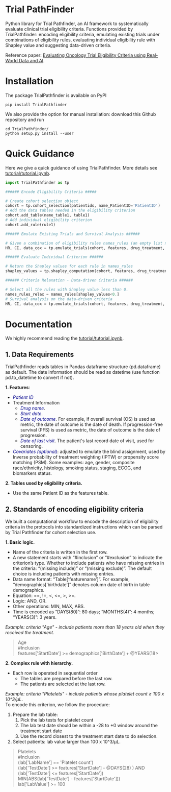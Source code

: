 # Trial PathFinder

Python library for Trial Pathfinder, an AI framework to systematically evaluate clinical trial eligibility criteria. Functions provided by TrialPathfinder: encoding eligibility criteria, emulating existing trials under combinations of eligibility rules, evaluating individual eligibility rule with Shapley value and suggesting data-driven criteria. 

Reference paper: [Evaluating Oncology Trial Eligibility Criteria using Real-World Data and AI](https://www.nature.com/articles/s41586-021-03430-5).


# Installation

The package TrialPathfinder is available on PyPI
```shell
pip install TrialPathfinder
```
    
We also provide the option for manual installation: download this Github repository and run
```shell
cd TrialPathfinder/
python setup.py install --user
```

# Quick Guidance

Here we give a quick guidance of using TrialPathfinder. More details see [tutorial/tutorial.ipynb](https://github.com/RuishanLiu/TrialPathfinder/blob/master/tutorial/tutorial.ipynb).

```python
import TrialPathfinder as tp

###### Encode Eligibility Criteria #####

# Create cohort selection object
cohort = tp.cohort_selection(patientids, name_PatientID='PatientID')
# Add the data tables needed in the eligibility criterion
cohort.add_table(name_table1, table1)
# Add individual eligibility criterion
cohort.add_rule(rule1)

###### Emulate Existing Trials and Survival Analysis ######

# Given a combination of eligibility rules names_rules (an empty list name_rules=[] indicates fully-relaxed criteria)).
HR, CI, data_cox = tp.emulate_trials(cohort, features, drug_treatment, drug_control, name_rules)

###### Evaluate Individual Criterion ######

# Return the Shapley values for each rule in names_rules
shapley_values = tp.shapley_computation(cohort, features, drug_treatment, drug_control, names_rules)

###### Criteria Relaxation - Data-driven Criteria ######

# Select all the rules with Shapley value less than 0.
names_rules_relax = names_rules[shapley_values<0.]
# Survival analysis on the data-driven criteria
HR, CI, data_cox = tp.emulate_trials(cohort, features, drug_treatment, drug_control, name_rules_relax)
```

# Documentation


We highly recommend reading the [tutorial/tutorial.ipynb](https://github.com/RuishanLiu/TrialPathfinder/blob/master/tutorial/tutorial.ipynb).


## 1. Data Requirements

TrialPathfinder reads tables in Pandas dataframe structure (pd.dataframe) as default. The date information should be read as datetime (use function pd.to_datetime to convert if not).

**1. Features**:
- <font color=darkblue>*Patient ID*</font>
- Treatment Information
    - <font color=darkblue>*Drug name*</font>.
    - <font color=darkblue>*Start date*</font>.
    - <font color=darkblue>*Date of outcome*</font>. For example, if overall survival (OS) is used as metric, the date of outcome is the date of death. If progression-free survival (PFS) is used as metric, the date of outcome is the date of progression.
    - <font color=darkblue>*Date of last visit*</font>. The patient's last record date of visit, used for censoring.
- <font color=darkblue>*Covariates (optional)*</font>: adjusted to emulate the blind assignment, used by Inverse probability of treatment weighting (IPTW) or propensity score matching (PSM). Some examples: age, gender, composite race/ethnicity, histology, smoking status, staging, ECOG, and biomarkers status.

**2. Tables used by eligibility criteria.**
- Use the same Patient ID as the features table.


## 2. Standards of encoding eligibility criteria

We built a computational workflow to encode the description of eligibility criteria in the protocols into standardized instructions which can be parsed by Trial Pathfinder for cohort selection use. 

**1. Basic logic.**

- Name of the criteria is written in the first row.
- A new statement starts with “#inclusion” or “#exclusion” to indicate the criterion’s type. Whether to include patients who have missing entries in the criteria: “(missing include)” or “(missing exclude)”. The default choice is including patients with missing entries. 
- Data name format: “Table[‘featurename’]”. For example, “demographics[‘birthdate’]” denotes column date of birth in table demographics.
- Equation: ==, !=, <, <=, >, >=. 
- Logic: AND, OR.
- Other operations: MIN, MAX, ABS.
- Time is encoded as “DAYS(80)”: 80 days; “MONTHS(4)”: 4 months; “YEARS(3)”: 3 years.

*Example: criteria "Age" - include patients more than 18 years old when they received the treatment.*

> Age \
\#Inclusion \
features['StartDate'] >= demographics['BirthDate'] + @YEARS(18> 


**2. Complex rule with hierarchy.**
- Each row is operated in sequential order
    - The tables are prepared before the last row. 
    - The patients are selected at the last row. 

*Example: criteria "Platelets" - include patients whose platelet count ≥ 100 x 10^3/μL*. \
To encode this criterion, we follow the procedure: 
1. Prepare the lab table: 
    1. Pick the lab tests for platelet count
    2. The lab test date should be within a -28 to +0 window around the treatment start date
    3. Use the record closest to the treatment start date to do selection.
2. Select patients: lab value larger than 100 x 10^3/μL.
> Platelets \
\#Inclusion \
(lab['LabName'] == 'Platelet count') \
(lab['TestDate'] >= features['StartDate'] - @DAYS(28) ) AND (lab['TestDate'] <= features['StartDate']) \
MIN(ABS(lab['TestDate'] - features['StartDate'])) \
lab['LabValue'] >= 100 
